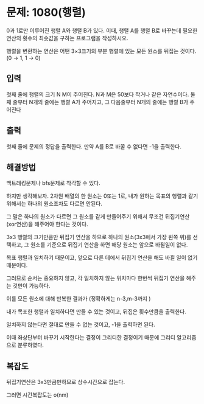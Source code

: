 # 문제: 1080(행렬)

0과 1로만 이루어진 행렬 A와 행렬 B가 있다. 이때, 행렬 A를 행렬 B로 바꾸는데 필요한 연산의 횟수의 최솟값을 구하는 프로그램을 작성하시오.

행렬을 변환하는 연산은 어떤 3×3크기의 부분 행렬에 있는 모든 원소를 뒤집는 것이다. (0 → 1, 1 → 0)

## 입력

첫째 줄에 행렬의 크기 N M이 주어진다. N과 M은 50보다 작거나 같은 자연수이다. 둘째 줄부터 N개의 줄에는 행렬 A가 주어지고, 그 다음줄부터 N개의 줄에는 행렬 B가 주어진다

## 출력

첫째 줄에 문제의 정답을 출력한다. 만약 A를 B로 바꿀 수 없다면 -1을 출력한다.

## 해결방법

백트래킹문제나 bfs문제로 착각할 수 있다.

하지만 생각해보자. 2차원 배열의 한 원소는 0또는 1로, 내가 원하는 목표의 행렬과 같기위해서는 하나의 원소조차도 다르면 안된다.

그 말은 하나의 원소가 다르면 그 원소를 같게 만들어주기 위해서 무조건 뒤집기연산(xor연산)을 해주어야 한다는 것이다.

3x3 행렬의 크기만큼만 뒤집기 연산을 하므로 하나의 원소(3x3에서 가장 왼쪽 위)를 선택하고, 그 원소를 기준으로 뒤집기 연산을 하면 해당 원소는 앞으로 바뀔일이 없다. 

목표 행렬과 일치하기 때문이고, 앞으로 다른 데에서 뒤집기 연산을 해도 바뀔 일이 없기 때문이다.

그러므로 순서는 중요하지 않고, 각 일치하지 않는 위치마다 한번씩 뒤집기 연산을 해주는 것만이 가능하다.

이를 모든 원소에 대해 반복한 결과가 (정확하게는 n-3,m-3까지 )

내가 목표한 행렬과 일치하다면 만들 수 있는 것이고, 뒤집은 횟수만큼을 출력한다.

일치하지 않는다면 절대로 만들 수 없는 것이고, -1을 출력하면 된다.

이때 좌상단부터 바꾸기 시작한다는 결정이 그리디한 결정이기 때문에 그리디 알고리즘으로 분류하였다.


## 복잡도

뒤집기연산은 3x3만큼만하므로 상수시간으로 잡는다.

그러면 시간복잡도는 o(nm)